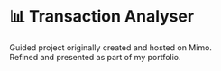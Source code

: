 # 📊 Transaction Analyser

Guided project originally created and hosted on Mimo.  
Refined and presented as part of my portfolio.

